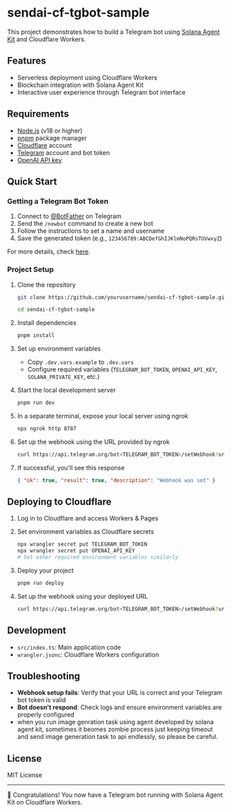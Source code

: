 # sendai-cf-tgbot-sample

This project demonstrates how to build a Telegram bot using [Solana Agent Kit](https://github.com/sendaifun/solana-agent-kit) and Cloudflare Workers.

## Features

-   Serverless deployment using Cloudflare Workers
-   Blockchain integration with Solana Agent Kit
-   Interactive user experience through Telegram bot interface

## Requirements

-   [Node.js](https://nodejs.org/) (v18 or higher)
-   [pnpm](https://pnpm.io/) package manager
-   [Cloudflare](https://www.cloudflare.com/) account
-   [Telegram](https://telegram.org/) account and bot token
-   [OpenAI API key](https://platform.openai.com/api-keys)

## Quick Start

### Getting a Telegram Bot Token

1. Connect to [@BotFather](https://t.me/BotFather) on Telegram
2. Send the `/newbot` command to create a new bot
3. Follow the instructions to set a name and username
4. Save the generated token (e.g., `123456789:ABCDefGhIJKlmNoPQRsTUVwxyZ`)

For more details, check [here](https://help.zoho.com/portal/en/kb/desk/support-channels/instant-messaging/telegram/articles/telegram-integration-with-zoho-desk#How_to_find_a_token_for_an_existing_Telegram_Bot).

### Project Setup

1. Clone the repository

    ```bash
    git clone https://github.com/yourusername/sendai-cf-tgbot-sample.git
    ```

    ```bash
    cd sendai-cf-tgbot-sample
    ```

2. Install dependencies

    ```bash
    pnpm install
    ```

3. Set up environment variables

    - Copy `.dev.vars.example` to `.dev.vars`
    - Configure required variables (`TELEGRAM_BOT_TOKEN`, `OPENAI_API_KEY`, `SOLANA_PRIVATE_KEY`, etc.)

4. Start the local development server

    ```bash
    pnpm run dev
    ```

5. In a separate terminal, expose your local server using ngrok

    ```bash
    npx ngrok http 8787
    ```

6. Set up the webhook using the URL provided by ngrok

    ```bash
    curl https://api.telegram.org/bot<TELEGRAM_BOT_TOKEN>/setWebhook?url=https://<NGROK_URL>/
    ```

7. If successful, you'll see this response
    ```json
    { "ok": true, "result": true, "description": "Webhook was set" }
    ```

## Deploying to Cloudflare

1. Log in to Cloudflare and access Workers & Pages

2. Set environment variables as Cloudflare secrets

    ```bash
    npx wrangler secret put TELEGRAM_BOT_TOKEN
    npx wrangler secret put OPENAI_API_KEY
    # Set other required environment variables similarly
    ```

3. Deploy your project

    ```bash
    pnpm run deploy
    ```

4. Set up the webhook using your deployed URL
    ```bash
    curl https://api.telegram.org/bot<TELEGRAM_BOT_TOKEN>/setWebhook?url=https://<YOUR_WORKER_URL>/
    ```

## Development

-   `src/index.ts`: Main application code
-   `wrangler.jsonc`: Cloudflare Workers configuration

## Troubleshooting

-   **Webhook setup fails**: Verify that your URL is correct and your Telegram bot token is valid
-   **Bot doesn't respond**: Check logs and ensure environment variables are properly configured
-   when you run image genration task using agent developed by solana agent kit, sometimes it beomes zombie process just keeping timeout and send image generation task to api endlessly, so please be careful.

## License

MIT License

---

🎉 Congratulations! You now have a Telegram bot running with Solana Agent Kit on Cloudflare Workers.
